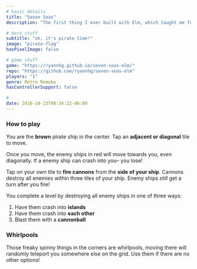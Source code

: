 ```yaml
---
# basic details
title: "Seven Seas"
description: "The first thing I ever built with Elm, which taught me functional programming."

# hero stuff
subtitle: "oh, it's pirate time!"
image: "pirate-flag"
hasPixelImage: false

# game stuff
game: "https://ryannhg.github.io/seven-seas-elm/"
repo: "https://github.com/ryannhg/seven-seas-elm"
players: "1"
genre: Retro Remake
hasControllerSupport: false

# 
date: 2016-10-23T00:34:22-06:00
---
```


### How to play

You are the __brown__ pirate ship in the center. Tap an __adjacent or diagonal__ tile to move.

Once you move, the enemy ships in red will move towards you, even diagonally. If a enemy ship can crash into you– you lose!

Tap on your own tile to __fire cannons__ from the __side of your ship__. Cannons destroy all enemies within three tiles of your ship. Enemy ships _still_ get a turn after you fire!

You complete a level by destroying all enemy ships in one of three ways:

1. Have them crash into __islands__
1. Have them crash into __each other__
1. Blast them with a __cannonball__

### Whirlpools

Those freaky spinny things in the corners are whirlpools, moving there will randomly teleport you somewhere else on the grid. Use them if there are no other options!
